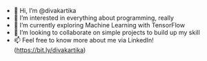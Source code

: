 - 👋 Hi, I’m @divakartika
- 👀 I’m interested in everything about programming, really
- 🌱 I’m currently exploring Machine Learning with TensorFlow
- 💞️ I’m looking to collaborate on simple projects to build up my skill
- 📫 Feel free to know more about me via LinkedIn! (https://bit.ly/divakartika)

<!---
divakartika/divakartika is a ✨ special ✨ repository because its `README.md` (this file) appears on your GitHub profile.
You can click the Preview link to take a look at your changes.
--->
